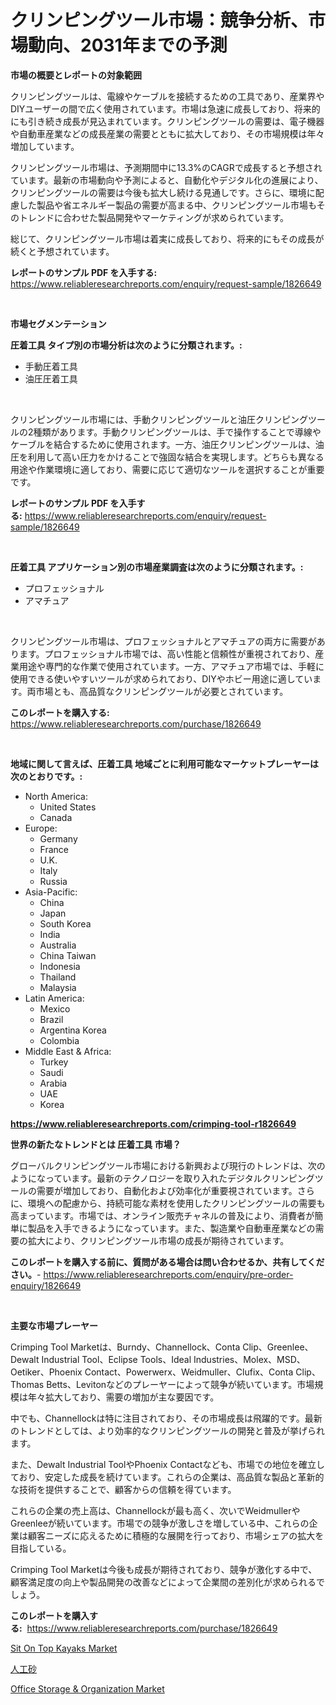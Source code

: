 <p><h1>クリンピングツール市場：競争分析、市場動向、2031年までの予測</h1></p><p><strong>市場の概要とレポートの対象範囲</strong></p>
<p><p>クリンピングツールは、電線やケーブルを接続するための工具であり、産業界やDIYユーザーの間で広く使用されています。市場は急速に成長しており、将来的にも引き続き成長が見込まれています。クリンピングツールの需要は、電子機器や自動車産業などの成長産業の需要とともに拡大しており、その市場規模は年々増加しています。</p><p>クリンピングツール市場は、予測期間中に13.3%のCAGRで成長すると予想されています。最新の市場動向や予測によると、自動化やデジタル化の進展により、クリンピングツールの需要は今後も拡大し続ける見通しです。さらに、環境に配慮した製品や省エネルギー製品の需要が高まる中、クリンピングツール市場もそのトレンドに合わせた製品開発やマーケティングが求められています。</p><p>総じて、クリンピングツール市場は着実に成長しており、将来的にもその成長が続くと予想されています。</p></p>
<p><strong>レポートのサンプル PDF を入手する:</strong> <a href="https://www.reliableresearchreports.com/enquiry/request-sample/1826649">https://www.reliableresearchreports.com/enquiry/request-sample/1826649</a></p>
<p>&nbsp;</p>
<p><strong>市場セグメンテーション</strong></p>
<p><strong>圧着工具 タイプ別の市場分析は次のように分類されます。:</strong></p>
<p><ul><li>手動圧着工具</li><li>油圧圧着工具</li></ul></p>
<p>&nbsp;</p>
<p><p>クリンピングツール市場には、手動クリンピングツールと油圧クリンピングツールの2種類があります。手動クリンピングツールは、手で操作することで導線やケーブルを結合するために使用されます。一方、油圧クリンピングツールは、油圧を利用して高い圧力をかけることで強固な結合を実現します。どちらも異なる用途や作業環境に適しており、需要に応じて適切なツールを選択することが重要です。</p></p>
<p><strong>レポートのサンプル PDF を入手する:</strong>&nbsp;<a href="https://www.reliableresearchreports.com/enquiry/request-sample/1826649">https://www.reliableresearchreports.com/enquiry/request-sample/1826649</a></p>
<p>&nbsp;</p>
<p><strong> 圧着工具 アプリケーション別の市場産業調査は次のように分類されます。:</strong></p>
<p><ul><li>プロフェッショナル</li><li>アマチュア</li></ul></p>
<p>&nbsp;</p>
<p><p>クリンピングツール市場は、プロフェッショナルとアマチュアの両方に需要があります。プロフェッショナル市場では、高い性能と信頼性が重視されており、産業用途や専門的な作業で使用されています。一方、アマチュア市場では、手軽に使用できる使いやすいツールが求められており、DIYやホビー用途に適しています。両市場とも、高品質なクリンピングツールが必要とされています。</p></p>
<p><strong>このレポートを購入する:</strong>&nbsp; <a href="https://www.reliableresearchreports.com/purchase/1826649">https://www.reliableresearchreports.com/purchase/1826649</a></p>
<p>&nbsp;</p>
<p><strong>地域に関して言えば、圧着工具 地域ごとに利用可能なマーケットプレーヤーは次のとおりです。:</strong></p>
<p><ul>
    <li>
        North America:
        <ul>
            <li>United States</li>
            <li>Canada</li>
        </ul>
    </li>
    <li>
        Europe:
        <ul>
            <li>Germany</li>
            <li>France</li>
            <li>U.K.</li>
            <li>Italy</li>
            <li>Russia</li>
        </ul>
    </li>
    <li>
        Asia-Pacific:
        <ul>
            <li>China</li>
            <li>Japan</li>
            <li>South Korea</li>
            <li>India</li>
            <li>Australia</li>
            <li>China Taiwan</li>
            <li>Indonesia</li>
            <li>Thailand</li>
            <li>Malaysia</li>
        </ul>
    </li>
    <li>
        Latin America:
        <ul>
            <li>Mexico</li>
            <li>Brazil</li>
            <li>Argentina Korea</li>
            <li>Colombia</li>
        </ul>
    </li>
    <li>
        Middle East & Africa:
        <ul>
            <li>Turkey</li>
            <li>Saudi</li>
            <li>Arabia</li>
            <li>UAE</li>
            <li>Korea</li>
        </ul>
    </li>
    </ul></p>
<p><strong><a href="https://www.reliableresearchreports.com/crimping-tool-r1826649">https://www.reliableresearchreports.com/crimping-tool-r1826649</a></strong>&nbsp;</p>
<p><strong>世界の新たなトレンドとは 圧着工具 市場？</strong></p>
<p><p>グローバルクリンピングツール市場における新興および現行のトレンドは、次のようになっています。最新のテクノロジーを取り入れたデジタルクリンピングツールの需要が増加しており、自動化および効率化が重要視されています。さらに、環境への配慮から、持続可能な素材を使用したクリンピングツールの需要も高まっています。市場では、オンライン販売チャネルの普及により、消費者が簡単に製品を入手できるようになっています。また、製造業や自動車産業などの需要の拡大により、クリンピングツール市場の成長が期待されています。</p></p>
<p><strong>このレポートを購入する前に、質問がある場合は問い合わせるか、共有してください。</strong>- <a href="https://www.reliableresearchreports.com/enquiry/pre-order-enquiry/1826649">https://www.reliableresearchreports.com/enquiry/pre-order-enquiry/1826649</a></p>
<p>&nbsp;</p>
<p><strong>主要な市場プレーヤー</strong></p>
<p><p>Crimping Tool Marketは、Burndy、Channellock、Conta Clip、Greenlee、Dewalt Industrial Tool、Eclipse Tools、Ideal Industries、Molex、MSD、Oetiker、Phoenix Contact、Powerwerx、Weidmuller、Clufix、Conta Clip、Thomas Betts、Levitonなどのプレーヤーによって競争が続いています。市場規模は年々拡大しており、需要の増加が主な要因です。</p><p>中でも、Channellockは特に注目されており、その市場成長は飛躍的です。最新のトレンドとしては、より効率的なクリンピングツールの開発と普及が挙げられます。 </p><p>また、Dewalt Industrial ToolやPhoenix Contactなども、市場での地位を確立しており、安定した成長を続けています。これらの企業は、高品質な製品と革新的な技術を提供することで、顧客からの信頼を得ています。</p><p>これらの企業の売上高は、Channellockが最も高く、次いでWeidmullerやGreenleeが続いています。市場での競争が激しさを増している中、これらの企業は顧客ニーズに応えるために積極的な展開を行っており、市場シェアの拡大を目指している。</p><p>Crimping Tool Marketは今後も成長が期待されており、競争が激化する中で、顧客満足度の向上や製品開発の改善などによって企業間の差別化が求められるでしょう。</p></p>
<p><strong>このレポートを購入する:</strong>&nbsp;&nbsp;<a href="https://www.reliableresearchreports.com/purchase/1826649">https://www.reliableresearchreports.com/purchase/1826649</a></p>
<p><p><a href="https://www.linkedin.com/pulse/sit-top-kayaks-market-size-trends-complete-industry-overview-265ce?trackingId=0CWjFUsTXnYcuR%2FzIr8%2BLg%3D%3D">Sit On Top Kayaks Market</a></p><p><a href="https://github.com/zoetazuur/Market-Research-Report-List-1/blob/main/498977932193.md">人工砂</a></p><p><a href="https://www.linkedin.com/pulse/office-storage-amp-organization-market-research-report-9chhe?trackingId=yYoSuLz27jnnUn%2FbJmb1JA%3D%3D">Office Storage & Organization Market</a></p></p>